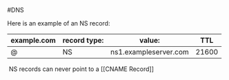 #DNS 

Here is an example of an NS record:

| example.com | record type: | value:                | TTL   |
| ----------- | ------------ | --------------------- | ----- |
| @           | NS           | ns1.exampleserver.com | 21600 |
 NS records can never point to a [[CNAME Record]]
 